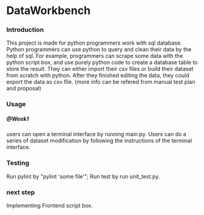 # DataWorkbench

### Introduction
This project is made for python programmers work with sql database.
Python programmers can use python to query and clean their data by the help of sql.
For example, programmers can scrape some data with the python script box, 
and use purely python code to create a database table to store the result. They can either import their csv files or build their dataset from scratch with python. After they finished editing the data, they could export the data as csv file. (more info can be refered from manual test plan and proposal)
### Usage
##### @Week1
users can open a terminal interface by running main.py. Users can do a series of dataset modification by following the instructions of the terminal interface.

### Testing
Run pylint by "pylint 'some file'";
Run test by run unit_test.py.

### next step
Implementing Frontend script box.
